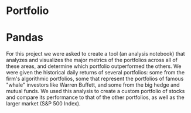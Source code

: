 # Portfolio

# Pandas

For this project we were asked to create a tool (an analysis notebook) that analyzes and visualizes the major metrics of the portfolios across all of these areas, and determine which portfolio outperformed the others. We were given the historical daily returns of several portfolios: some from the firm's algorithmic portfolios, some that represent the portfolios of famous "whale" investors like Warren Buffett, and some from the big hedge and mutual funds. We used this analysis to create a custom portfolio of stocks and compare its performance to that of the other portfolios, as well as the larger market (S&P 500 Index).
